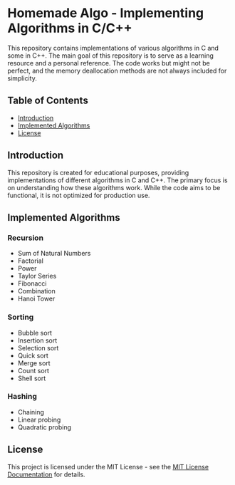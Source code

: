 # Homemade Algo -  Implementing Algorithms in C/C++

This repository contains implementations of various algorithms in C and some in C++. The main goal of this repository is to serve as a learning resource and a personal reference. The code works but might not be perfect, and the memory deallocation methods are not always included for simplicity.

## Table of Contents

- [Introduction](#introduction)
- [Implemented Algorithms](#implemented-algorithms)
- [License](#license)

## Introduction

This repository is created for educational purposes, providing implementations of different algorithms in C and C++. The primary focus is on understanding how these algorithms work. While the code aims to be functional, it is not optimized for production use.

## Implemented Algorithms

### Recursion

- Sum of Natural Numbers
- Factorial
- Power
- Taylor Series
- Fibonacci
- Combination
- Hanoi Tower

### Sorting
- Bubble sort
- Insertion sort
- Selection sort
- Quick sort
- Merge sort
- Count sort
- Shell sort

### Hashing
- Chaining
- Linear probing
- Quadratic probing


## License
This project is licensed under the MIT License - see the [MIT License Documentation](https://opensource.org/licenses/MIT) for details.

